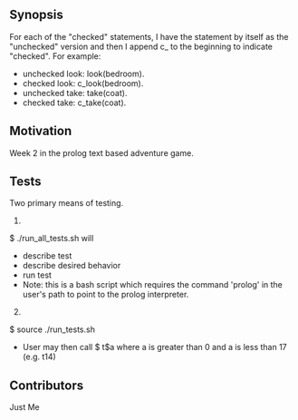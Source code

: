 ## Synopsis

For each of the "checked" statements, I have the statement by itself as the "unchecked" version and then I append c\_ to the beginning to indicate "checked". For example:

 * unchecked look: look(bedroom). 
 * checked look: c_look(bedroom). 
 * unchecked take: take(coat).
 * checked take: c_take(coat).

## Motivation

Week 2 in the prolog text based adventure game. 

## Tests

Two primary means of testing. 

1) 
$ ./run_all_tests.sh will
 * describe test
 * describe desired behavior
 * run test 
 * Note: this is a bash script which requires the command 'prolog' in the user's path to point to the prolog interpreter. 
 
 2) 
$ source ./run_tests.sh
 * User may then call $ t$a where a is greater than 0 and a is less than 17 (e.g. t14)

## Contributors

Just Me

